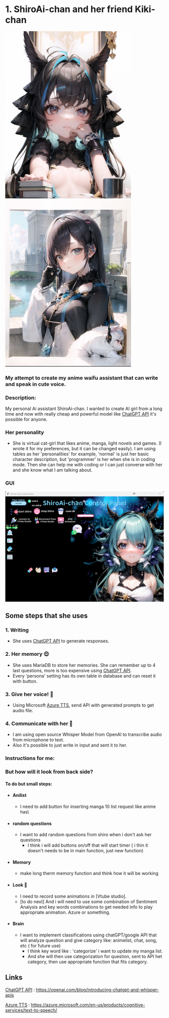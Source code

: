 # 1. ShiroAi-chan and her friend Kiki-chan
![Screenshot](pictures/shiro_black_github.png)
![Screenshot](pictures/kiki_chan.png)


### My attempt to create my anime waifu assistant that can write and speak in cute voice.

### Description:
My personal Ai assistant ShiroAi-chan. I wanted to create AI girl from a long time and now with really cheap and powerful model like [ChatGPT API] it's possible for anyone.

### Her personality
* She is virtual cat-girl that likes anime, manga, light novels and games. (I wrote it for my preferences, but it can be changed easily). I am using tables as her 'personalities' for example, 'normal' is just her basic character description, but 'programmer' is her when she is in coding mode. Then she can help me with coding or I can just converse with her and she know what I am talking about.

### GUI
![Screenshot](pictures/gui.png)

## Some steps that she uses
### 1. Writing
* She uses [ChatGPT API] to generate responses.


### 2. Her memory :heart_eyes:
* She uses MariaDB to store her memories. She can remember up to 4 last questions, more is too expensive using [ChatGPT API].
* Every 'persona' setting has its own table in database and can reset it with button.


### 3. Give her voice! :microphone:
*  Using Microsoft [Azure TTS], send API with generated prompts to get audio file.

### 4. Communicate with her :speech_balloon:
* I am using open source Whisper Model from OpenAI to transcribe audio from microphone to text.
* Also it's possible to just write in input and sent it to her.



### Instructions for me:




### But how will it look from back side?



#### To do but small steps:
* #### Anilist
  * I need to add button for inserting manga 10 list request like anime has\
* #### random questions
  * I want to add random questions from shiro when i don't ask her questions
    * I think i will add buttons on/off that will start timer ( i thin it doesn't needs to be in main function, just new function)
* #### Memory
  * make long therm memory function and think how it will be working 
* #### Look :star_struck:
  * I need to record some animations in [Vtube studio].
  * [to do next] And i will need to use some combination of Sentiment Analysis and key words combinations to get needed info to play appropriate animation. Azure or something.
* #### Brain
  * I want to implement classifications using chatGPT/google API that will analyze question and give category like: animelist, chat, song, etc ( for future use) 
    * I think key word like : 'categorize' i want to update my manga list. 
    * And she will then use categorization for question, sent to API het category, then use appropriate function that fits category.
## Links 

[ChatGPT API] : https://openai.com/blog/introducing-chatgpt-and-whisper-apis



[Azure TTS] : https://azure.microsoft.com/en-us/products/cognitive-services/text-to-speech/



[ChatGPT API]: https://openai.com/blog/introducing-chatgpt-and-whisper-apis
[Azure TTS]: https://azure.microsoft.com/en-us/products/cognitive-services/text-to-speech/

